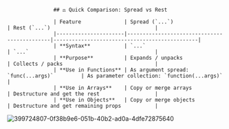                    ## ⚖️ Quick Comparison: Spread vs Rest

                   | Feature              | Spread (`...`)                              | Rest (`...`)                                  |
                   |----------------------|---------------------------------------------|-----------------------------------------------|
                   | **Syntax**           | `...`                                       | `...`                                         |
                   | **Purpose**          | Expands / unpacks                           | Collects / packs                              |
                   | **Use in Functions** | As argument spread: `func(...args)`         | As parameter collection: `function(...args)`  |
                   | **Use in Arrays**    | Copy or merge arrays                        | Destructure and get the rest                  |
                   | **Use in Objects**   | Copy or merge objects                       | Destructure and get remaining props           |



![399724807-0f38b9e6-051b-40b2-ad0a-4dfe72875640](https://github.com/user-attachments/assets/062577b0-967b-484a-82db-4c1b7982b6de)
